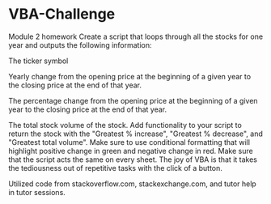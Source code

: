 # VBA-Challenge
Module 2 homework
Create a script that loops through all the stocks for one year and outputs the following information:

The ticker symbol

Yearly change from the opening price at the beginning of a given year to the closing price at the end of that year.

The percentage change from the opening price at the beginning of a given year to the closing price at the end of that year.

The total stock volume of the stock.
Add functionality to your script to return the stock with the "Greatest % increase", "Greatest % decrease", and "Greatest total volume". 
Make sure to use conditional formatting that will highlight positive change in green and negative change in red.
Make sure that the script acts the same on every sheet. The joy of VBA is that it takes the tediousness out of repetitive tasks with the click of a button.


Utilized code from stackoverflow.com, stackexchange.com, and tutor help in tutor sessions.
